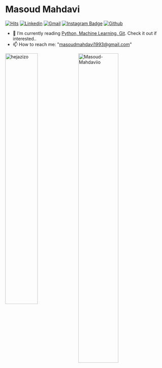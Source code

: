 <h1> Masoud Mahdavi </h1>

<!-- </a> <a href="https://github.com/Masoud-Mahdavii" target="_blank" rel="noreferrer"><img
src="https://img.shields.io/github/followers/hejazizo?logo=github&style=for-the-badge&color=0891b2&labelColor=1c1917" /></a> -->

[![Hits](https://hits.seeyoufarm.com/api/count/incr/badge.svg?url=https%3A%2F%2Fgithub.com%2Fhejazizo%2Fhejazizo&count_bg=%2379C83D&title_bg=%23555555&icon=&icon_color=%23E7E7E7&title=Profile+Views&edge_flat=false)](https://hits.seeyoufarm.com)
[![Linkedin](https://img.shields.io/badge/-LinkedIn-blue?style=flat&logo=Linkedin&logoColor=white)](https://www.linkedin.com/in/MasoudMahdavi/)
[![Gmail](https://img.shields.io/badge/-Gmail-c14438?style=flat&logo=Gmail&logoColor=white)](mailto:masoudmahdavi1993@gmail.com)
[![Instagram Badge](https://img.shields.io/badge/-Instagram-purple?logo=instagram&logoColor=white&link=https://instagram.com/masoud_mahdvai/)](https://www.instagram.com/masoud_mahdvai)
[![Github](https://img.shields.io/github/followers/Masoud-Mahdavii?label=Follow&style=social)](https://github.com/Masoud-Mahdavii)

- 🤔 I’m currently reading [Python, Machine Learning, Git](https://learning.oreilly.com/library/view/architecture-patterns-with/9781492052197/preface01.html). Check it out if interested..
- 📫 How to reach me: "masoudmahdavi1993@gmail.com"

<div>
  <img width="45%" align="left" src="https://github-readme-stats.vercel.app/api/top-langs?username=Masoud-Mahdavii&show_icons=true&locale=en&layout=compact" alt="hejazizo" />
  <img width="50%"  src="https://github-readme-streak-stats.herokuapp.com/?user=Masoud-Mahdavii&" alt="Masoud-Mahdaviio" />
</div>

<!----------------------------->
<!-- COMMENTED FOR LATER USE -->
<!----------------------------->

<!-- STATISTICS -->
<!-- [![Anurag's github stats](https://github-readme-stats.vercel.app/api?username=hejazizo&show_icons=true&count_private=true&include_all_commits=true&theme=dracula)](https://github.com/Masoud-Mahdavii)
 -->
<!-- MEDIUM & BUY ME A COFFEE -->
<!-- 
[![Stackoverflow](https://github.com/Rishit-dagli/Rishit-dagli/blob/master/badges/stackoverflow.svg)](https://stackoverflow.com/users/11878567/rishit-dagli)
 -->
<!--  [![Buy Me A Coffee](https://img.shields.io/badge/-Buy%20Me%20A%20Coffee-db4c4c?style=flat&logo=buy-me-a-coffee&logoColor=ffffff&link=https://ko-fi.com/dinhanhthi)](https://ko-fi.com/dinhanhthi) -->
